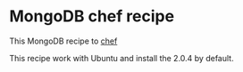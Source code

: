 # MongoDB chef recipe

This MongoDB recipe to [chef](http://www.opscode.com/chef/)

This recipe work with Ubuntu and install the 2.0.4 by default.

